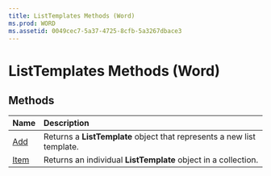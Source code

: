 ```yaml
---
title: ListTemplates Methods (Word)
ms.prod: WORD
ms.assetid: 0049cec7-5a37-4725-8cfb-5a3267dbace3
---
```



# ListTemplates Methods (Word)

## Methods



|**Name**|**Description**|
|:-----|:-----|
|[Add](listtemplates-add-method-word.md)|Returns a  **ListTemplate** object that represents a new list template.|
|[Item](listtemplates-item-method-word.md)|Returns an individual  **ListTemplate** object in a collection.|

